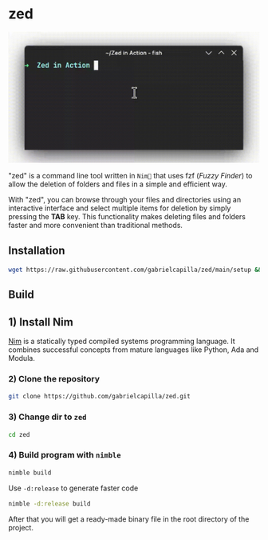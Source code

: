 # zed

![Alt text](.ignore/preview.gif)

"zed" is a command line tool written in `Nim👑` that uses fzf (_Fuzzy Finder_) to allow the deletion of folders and files in a simple and efficient way.

With "zed", you can browse through your files and directories using an interactive interface and select multiple items for deletion by simply pressing the __TAB__ key. This functionality makes deleting files and folders faster and more convenient than traditional methods.

## Installation

```sh
wget https://raw.githubusercontent.com/gabrielcapilla/zed/main/setup && sh setup
```

## Build

## 1) Install Nim

[Nim](https://nim-lang.org/) is a statically typed compiled systems programming language. It combines successful concepts from mature languages like Python, Ada and Modula.

### 2) Clone the repository

```sh
git clone https://github.com/gabrielcapilla/zed.git
```

### 3) Change dir to `zed`

```sh
cd zed
```

### 4) Build program with `nimble`

```sh
nimble build
```

Use `-d:release` to generate faster code

```sh
nimble -d:release build
```

After that you will get a ready-made binary file in the root directory of the project.
